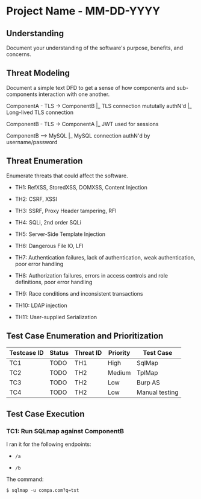 # Project Name - MM-DD-YYYY

## Understanding

Document your understanding of the software's purpose, benefits, and concerns.

## Threat Modeling

Document a simple text DFD to get a sense of how components and sub-components
interaction with one another.

ComponentA - TLS -> ComponentB
  |_ TLS connection mututally authN'd
  |_ Long-lived TLS connection

ComponentB - TLS -> ComponentA
  |_ JWT used for sessions

ComponentB --> MySQL
  |_ MySQL connection authN'd by username/password

## Threat Enumeration

Enumerate threats that could affect the software.

* TH1: RefXSS, StoredXSS, DOMXSS, Content Injection

* TH2: CSRF, XSSI

* TH3: SSRF, Proxy Header tampering, RFI

* TH4: SQLi, 2nd order SQLi

* TH5: Server-Side Template Injection

* TH6: Dangerous File IO, LFI

* TH7: Authentication failures, lack of authentication, weak authentication, poor error handling

* TH8: Authorization failures, errors in access controls and role definitions, poor error handling

* TH9: Race conditions and inconsistent transactions

* TH10: LDAP injection

* TH11: User-supplied Serialization

## Test Case Enumeration and Prioritization

| Testcase ID | Status | Threat ID | Priority | Test Case      |
|-------------|--------|-----------|----------|----------------|
| TC1         | TODO   | TH1       | High     | SqlMap         |
| TC2         | TODO   | TH2       | Medium   | TplMap         |
| TC3         | TODO   | TH2       | Low      | Burp AS        |
| TC4         | TODO   | TH2       | Low      | Manual testing |

##  Test Case Execution

### TC1: Run SQLmap against ComponentB

I ran it for the following endpoints:

* `/a`

* `/b`

The command:
```
$ sqlmap -u compa.com?q=tst
```
